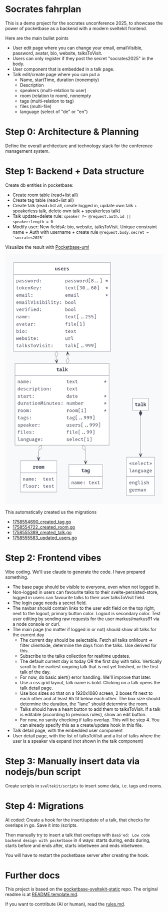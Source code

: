 # Socrates fahrplan

This is a demo project for the socrates unconference 2025, to showcase the power of pocketbase as a backend with a modern sveltekit frontend.

Here are the main bullet points
* User edit page where you can change your email, emailVisible, password, avatar, bio, website, talksToVisit.
* Users can only register if they post the secret "socrates2025" in the body.
* User component that is embedded in a talk page.
* Talk edit/create page where you can put a
  * Name, startTime, duration (nonempty)
  * Description
  * speakers (multi-relation to user)
  * room (relation to room), nonempty
  * tags (multi-relation to tag)
  * files (multi-file)
  * language (select of "de" or "en")

# Step 0: Architecture & Planning

Define the overall architecture and technology stack for the conference management system.

# Step 1: Backend + Data structure

Create db entities in pocketbase:

* Create room table (read+list all)
* Create tag table (read+list all)
* Create talk (read+list all, create logged in, update own talk + speakerless talk, delete own talk + speakerless talk)
* Talk update+delete rule: `speaker ?~ @request.auth.id || speaker:length = 0`
* Modify user: New fieldsA: bio, website, talksToVisit. Unique constraint name + Auth with username + create rule `@request.body.secret = 'socrates2025'`

Visualize the result with [Pocketbase-uml](https://pocketbase-uml.github.io/)

![data-structure.png](presentation/data-structure.png)

This automatically created us the migrations
* [1758554690_created_tag.go](pocketbase/migrations/1758554690_created_tag.go)
* [1758554722_created_room.go](pocketbase/migrations/1758554722_created_room.go)
* [1758555389_created_talk.go](pocketbase/migrations/1758555389_created_talk.go)
* [1758555583_updated_users.go](pocketbase/migrations/1758555583_updated_users.go)

# Step 2: Frontend vibes

Vibe coding. We'll use claude to generate the code. I have prepared something.

* The base page should be visible to everyone, even when not logged in.
* Non-logged in users can favourite talks to their svelte-persisted-store, logged in users can favourite talks to their user.talksToVisit field.
* The login page needs a secret field.
* The navbar should contain links to the user edit field on the top right, next to the logout, primary button color. Logout is secondary color. Test user editing by sending raw requests for the user markus/markus91 via a node console or curl.
* The main page (no matter if logged in or not) should show all talks for the current day
  * The current day should be selectable. Fetch all talks onMount -> filter clientside, determine the days from the talks. Use derived for this.
  * Subscribe to the talks collection for realtime updates.
  * The default current day is today OR the first day with talks. Vertically scroll to the earliest ongoing talk that is not yet finished, or the first talk of the day.
  * For now, do basic alert() error handling. We'll improve that later.
  * Use a css grid layout, talk name is bold. Clicking on a talk opens the talk detail page.
  * Use box sizes so that on a 1920x1080 screen, 2 boxes fit next to each other and at least 6h fit below each other. The box size should determine the duration, the "lane" should determine the room.
  * Talks should have a heart button to add them to talksToVisit. If a talk is editable (according to previous rules), show an edit button.
  * For now, no sanity checking if talks overlap. This will be step 4. You can already specify this as a create/update hook in this file.
* Talk detail page, with the embedded user component
* User detail page, with the list of talksToVisit and a list of talks where the user is a speaker via expand (not shown in the talk component)

# Step 3: Manually insert data via nodejs/bun script

Create scripts in `sveltekit/scripts` to insert some data, i.e. tags and rooms.

# Step 4: Migrations

AI coded: Create a hook for the insert/update of a talk, that checks for overlaps in go. Save it into /scripts.

Then manually try to insert a talk that overlaps with `BaaS'ed: Low code backend design with pocketbase` in 4 ways: starts during, ends during, starts before and ends after, starts inbetween and ends inbetween.

You will have to restart the pocketbase server after creating the hook.

# Further docs

This project is based on the [pocketbase-sveltekit-static](https://github.com/Egor-S/pocketbase-sveltekit-static) repo. The original readme is at [README.template.md](./README.template.md).

If you want to contribute (AI or human), read the [rules.md](./rules.md).